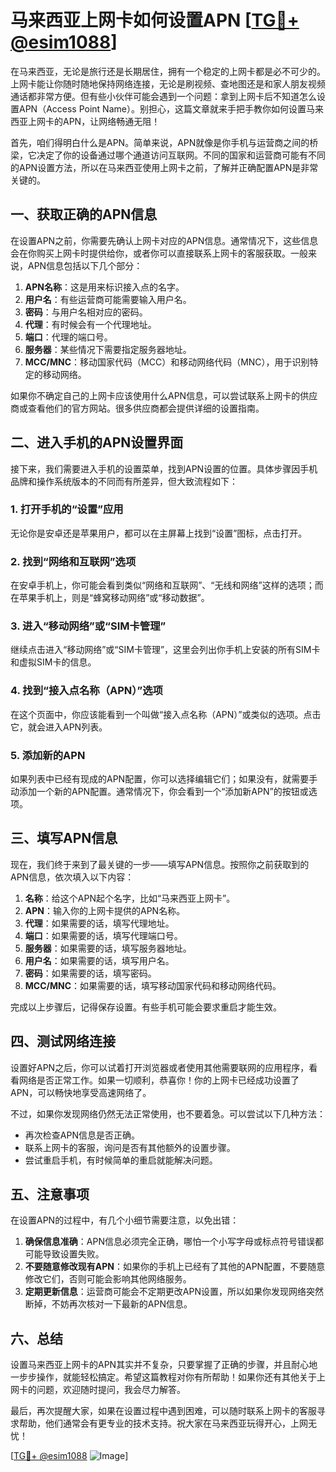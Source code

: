 # 马来西亚上网卡如何设置APN [[TG💪+ @esim1088](https://t.me/s/esim1088)]

在马来西亚，无论是旅行还是长期居住，拥有一个稳定的上网卡都是必不可少的。上网卡能让你随时随地保持网络连接，无论是刷视频、查地图还是和家人朋友视频通话都非常方便。但有些小伙伴可能会遇到一个问题：拿到上网卡后不知道怎么设置APN（Access Point Name）。别担心，这篇文章就来手把手教你如何设置马来西亚上网卡的APN，让网络畅通无阻！

首先，咱们得明白什么是APN。简单来说，APN就像是你手机与运营商之间的桥梁，它决定了你的设备通过哪个通道访问互联网。不同的国家和运营商可能有不同的APN设置方法，所以在马来西亚使用上网卡之前，了解并正确配置APN是非常关键的。

## 一、获取正确的APN信息

在设置APN之前，你需要先确认上网卡对应的APN信息。通常情况下，这些信息会在你购买上网卡时提供给你，或者你可以直接联系上网卡的客服获取。一般来说，APN信息包括以下几个部分：

1. **APN名称**：这是用来标识接入点的名字。
2. **用户名**：有些运营商可能需要输入用户名。
3. **密码**：与用户名相对应的密码。
4. **代理**：有时候会有一个代理地址。
5. **端口**：代理的端口号。
6. **服务器**：某些情况下需要指定服务器地址。
7. **MCC/MNC**：移动国家代码（MCC）和移动网络代码（MNC），用于识别特定的移动网络。

如果你不确定自己的上网卡应该使用什么APN信息，可以尝试联系上网卡的供应商或查看他们的官方网站。很多供应商都会提供详细的设置指南。

## 二、进入手机的APN设置界面

接下来，我们需要进入手机的设置菜单，找到APN设置的位置。具体步骤因手机品牌和操作系统版本的不同而有所差异，但大致流程如下：

### 1. 打开手机的“设置”应用
无论你是安卓还是苹果用户，都可以在主屏幕上找到“设置”图标，点击打开。

### 2. 找到“网络和互联网”选项
在安卓手机上，你可能会看到类似“网络和互联网”、“无线和网络”这样的选项；而在苹果手机上，则是“蜂窝移动网络”或“移动数据”。

### 3. 进入“移动网络”或“SIM卡管理”
继续点击进入“移动网络”或“SIM卡管理”，这里会列出你手机上安装的所有SIM卡和虚拟SIM卡的信息。

### 4. 找到“接入点名称（APN）”选项
在这个页面中，你应该能看到一个叫做“接入点名称（APN）”或类似的选项。点击它，就会进入APN列表。

### 5. 添加新的APN
如果列表中已经有现成的APN配置，你可以选择编辑它们；如果没有，就需要手动添加一个新的APN配置。通常情况下，你会看到一个“添加新APN”的按钮或选项。

## 三、填写APN信息

现在，我们终于来到了最关键的一步——填写APN信息。按照你之前获取到的APN信息，依次填入以下内容：

1. **名称**：给这个APN起个名字，比如“马来西亚上网卡”。
2. **APN**：输入你的上网卡提供的APN名称。
3. **代理**：如果需要的话，填写代理地址。
4. **端口**：如果需要的话，填写代理端口号。
5. **服务器**：如果需要的话，填写服务器地址。
6. **用户名**：如果需要的话，填写用户名。
7. **密码**：如果需要的话，填写密码。
8. **MCC/MNC**：如果需要的话，填写移动国家代码和移动网络代码。

完成以上步骤后，记得保存设置。有些手机可能会要求重启才能生效。

## 四、测试网络连接

设置好APN之后，你可以试着打开浏览器或者使用其他需要联网的应用程序，看看网络是否正常工作。如果一切顺利，恭喜你！你的上网卡已经成功设置了APN，可以畅快地享受高速网络了。

不过，如果你发现网络仍然无法正常使用，也不要着急。可以尝试以下几种方法：

- 再次检查APN信息是否正确。
- 联系上网卡的客服，询问是否有其他额外的设置步骤。
- 尝试重启手机，有时候简单的重启就能解决问题。

## 五、注意事项

在设置APN的过程中，有几个小细节需要注意，以免出错：

1. **确保信息准确**：APN信息必须完全正确，哪怕一个小写字母或标点符号错误都可能导致设置失败。
2. **不要随意修改现有APN**：如果你的手机上已经有了其他的APN配置，不要随意修改它们，否则可能会影响其他网络服务。
3. **定期更新信息**：运营商可能会不定期更改APN设置，所以如果你发现网络突然断掉，不妨再次核对一下最新的APN信息。

## 六、总结

设置马来西亚上网卡的APN其实并不复杂，只要掌握了正确的步骤，并且耐心地一步步操作，就能轻松搞定。希望这篇教程对你有所帮助！如果你还有其他关于上网卡的问题，欢迎随时提问，我会尽力解答。

最后，再次提醒大家，如果在设置过程中遇到困难，可以随时联系上网卡的客服寻求帮助，他们通常会有更专业的技术支持。祝大家在马来西亚玩得开心，上网无忧！

[[TG💪+ @esim1088](https://t.me/s/esim1088) ![Image](https://i.postimg.cc/4NQfJmqS/Snipaste-2025-05-13-00-14-12.png)]